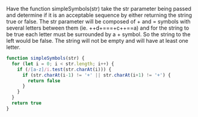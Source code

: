 Have the function simpleSymbols(str) take the str parameter being passed and
determine if it is an acceptable sequence by either returning the string true
or false. The str parameter will be composed of + and = symbols with several
letters between them (ie. ++d+===+c++==a) and for the string to be true each
letter must be surrounded by a + symbol. So the string to the left would be
false. The string will not be empty and will have at least one letter.

```javascript
function simpleSymbols(str) {
  for (let i = 0; i < str.length; i++) {
    if (/[a-z]/i.test(str.charAt(i))) {
      if (str.charAt(i-1) != '+' || str.charAt(i+1) != '+') {
        return false
      }
    }
  }
  return true
}
```
